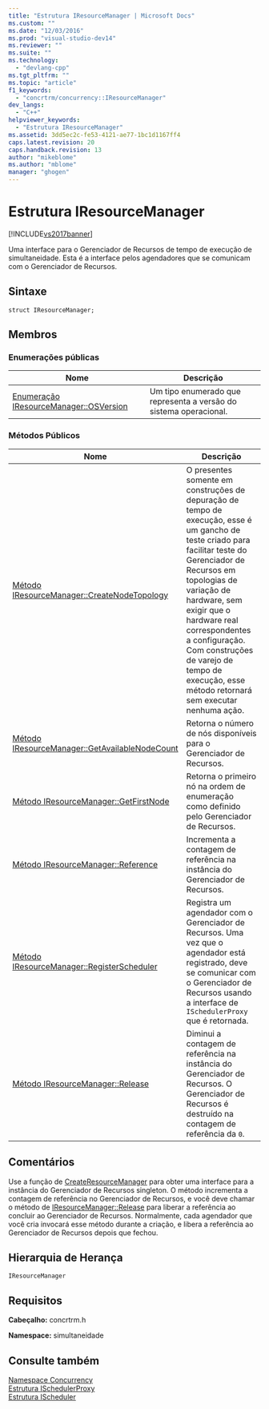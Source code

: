 ```yaml
---
title: "Estrutura IResourceManager | Microsoft Docs"
ms.custom: ""
ms.date: "12/03/2016"
ms.prod: "visual-studio-dev14"
ms.reviewer: ""
ms.suite: ""
ms.technology: 
  - "devlang-cpp"
ms.tgt_pltfrm: ""
ms.topic: "article"
f1_keywords: 
  - "concrtrm/concurrency::IResourceManager"
dev_langs: 
  - "C++"
helpviewer_keywords: 
  - "Estrutura IResourceManager"
ms.assetid: 3dd5ec2c-fe53-4121-ae77-1bc1d1167ff4
caps.latest.revision: 20
caps.handback.revision: 13
author: "mikeblome"
ms.author: "mblome"
manager: "ghogen"
---
```

# Estrutura IResourceManager
[!INCLUDE[vs2017banner](../../../assembler/inline/includes/vs2017banner.md)]

Uma interface para o Gerenciador de Recursos de tempo de execução de simultaneidade.  Esta é a interface pelos agendadores que se comunicam com o Gerenciador de Recursos.  
  
## Sintaxe  
  
```  
struct IResourceManager;  
```  
  
## Membros  
  
### Enumerações públicas  
  
|Nome|Descrição|  
|----------|---------------|  
|[Enumeração IResourceManager::OSVersion](../Topic/IResourceManager::OSVersion%20Enumeration.md)|Um tipo enumerado que representa a versão do sistema operacional.|  
  
### Métodos Públicos  
  
|Nome|Descrição|  
|----------|---------------|  
|[Método IResourceManager::CreateNodeTopology](../Topic/IResourceManager::CreateNodeTopology%20Method.md)|O presentes somente em construções de depuração de tempo de execução, esse é um gancho de teste criado para facilitar teste do Gerenciador de Recursos em topologias de variação de hardware, sem exigir que o hardware real correspondentes a configuração.  Com construções de varejo de tempo de execução, esse método retornará sem executar nenhuma ação.|  
|[Método IResourceManager::GetAvailableNodeCount](../Topic/IResourceManager::GetAvailableNodeCount%20Method.md)|Retorna o número de nós disponíveis para o Gerenciador de Recursos.|  
|[Método IResourceManager::GetFirstNode](../Topic/IResourceManager::GetFirstNode%20Method.md)|Retorna o primeiro nó na ordem de enumeração como definido pelo Gerenciador de Recursos.|  
|[Método IResourceManager::Reference](../Topic/IResourceManager::Reference%20Method.md)|Incrementa a contagem de referência na instância do Gerenciador de Recursos.|  
|[Método IResourceManager::RegisterScheduler](../Topic/IResourceManager::RegisterScheduler%20Method.md)|Registra um agendador com o Gerenciador de Recursos.  Uma vez que o agendador está registrado, deve se comunicar com o Gerenciador de Recursos usando a interface de `ISchedulerProxy` que é retornada.|  
|[Método IResourceManager::Release](../Topic/IResourceManager::Release%20Method.md)|Diminui a contagem de referência na instância do Gerenciador de Recursos.  O Gerenciador de Recursos é destruído na contagem de referência da `0`.|  
  
## Comentários  
 Use a função de [CreateResourceManager](../Topic/CreateResourceManager%20Function.md) para obter uma interface para a instância do Gerenciador de Recursos singleton.  O método incrementa a contagem de referência no Gerenciador de Recursos, e você deve chamar o método de [IResourceManager::Release](../Topic/IResourceManager::Release%20Method.md) para liberar a referência ao concluir ao Gerenciador de Recursos.  Normalmente, cada agendador que você cria invocará esse método durante a criação, e libera a referência ao Gerenciador de Recursos depois que fechou.  
  
## Hierarquia de Herança  
 `IResourceManager`  
  
## Requisitos  
 **Cabeçalho:** concrtrm.h  
  
 **Namespace:** simultaneidade  
  
## Consulte também  
 [Namespace Concurrency](../../../parallel/concrt/reference/concurrency-namespace.md)   
 [Estrutura ISchedulerProxy](../../../parallel/concrt/reference/ischedulerproxy-structure.md)   
 [Estrutura IScheduler](../../../parallel/concrt/reference/ischeduler-structure.md)